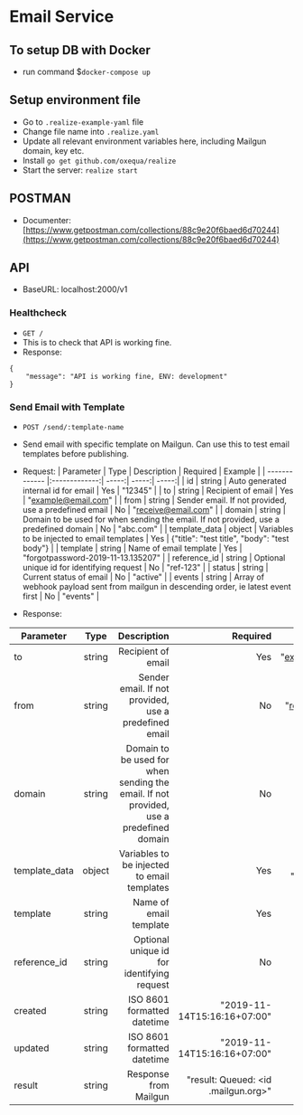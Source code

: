 # Email Service

## To setup DB with Docker
- run command $`docker-compose up`

## Setup environment file
- Go to `.realize-example-yaml` file
- Change file name into `.realize.yaml`
- Update all relevant environment variables here, including Mailgun domain, key etc.
- Install `go get github.com/oxequa/realize`
- Start the server: `realize start`

## POSTMAN
- Documenter: [https://www.getpostman.com/collections/88c9e20f6baed6d70244](https://www.getpostman.com/collections/88c9e20f6baed6d70244)

## API
- BaseURL: localhost:2000/v1
### Healthcheck
- `GET /`
- This is to check that API is working fine.
- Response:
```
{
    "message": "API is working fine, ENV: development"
}
```
### Send Email with Template
- `POST /send/:template-name`
- Send email with specific template on Mailgun. Can use this to test email templates before publishing.

- Request:
| Parameter        | Type           | Description  |  Required | Example |
| ------------- |:-------------:| -----:| -----:| -----:|
| id     | string | Auto generated internal id for email | Yes | "12345" |
| to     | string | Recipient of email | Yes | "example@email.com" |
| from     | string | Sender email. If not provided, use a predefined email | No | "receive@email.com" |
| domain     | string | Domain to be used for when sending the email. If not provided, use a predefined domain | No | "abc.com" |
| template_data     | object | Variables to be injected to email templates | Yes | {"title": "test title", "body": "test body"} |
| template     | string | Name of email template | Yes | "forgotpassword-2019-11-13.135207" |
| reference_id     | string | Optional unique id for identifying request | No | "ref-123" |
| status     | string | Current status of email | No | "active" |
| events     | string | Array of webhook payload sent from mailgun in descending order, ie latest event first | No | "events" |

- Response:

| Parameter        | Type           | Description  |  Required | Example |
| ------------- |:-------------:| -----:| -----:| -----:|
| to     | string | Recipient of email | Yes | "example@email.com" |
| from     | string | Sender email. If not provided, use a predefined email | No | "receive@email.com" |
| domain     | string | Domain to be used for when sending the email. If not provided, use a predefined domain | No | "abc.com" |
| template_data     | object | Variables to be injected to email templates | Yes | {"title": "test title", "body": "test body"} |
| template     | string | Name of email template | Yes | "forgotpassword-2019-11-13.135207" |
| reference_id     | string | Optional unique id for identifying request | No | "ref-123" |
| created     | string | ISO 8601 formatted datetime | "2019-11-14T15:16:16+07:00" |
| updated     | string | ISO 8601 formatted datetime | "2019-11-14T15:16:16+07:00" |
| result     | string | Response from Mailgun | "result: Queued: <id .mailgun.org>" |


